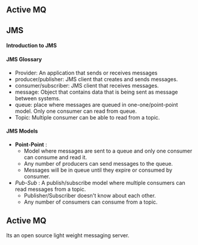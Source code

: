 ## Active MQ

## JMS

#### Introduction to JMS

#### JMS Glossary
- Provider: An application that sends or receives messages
- producer/publisher: JMS client that creates and sends messages.
- consumer/subscriber: JMS client that receives messages.
- message: Object that contains data that is being sent as message between systems.
- queue: place where messages are queued in one-one/point-point model. Only one consumer can read from queue.
- Topic: Multiple consumer can be able to read from a topic.

#### JMS Models

- **Point-Point** : 
    - Model where messages are sent to a queue and only one consumer can consume and read it. 
    - Any number of producers can send messages to the queue.
    - Messages will be in queue until they expire or consumed by consumer.
- *Pub-Sub* : A publish/subscribe model where multiple consumers can read messages from a topic.
    - Publisher/Subscriber doesn't know about each other.
    - Any number of consumers can consume from a topic.
    
## Active MQ

Its an open source light weight messaging server.
